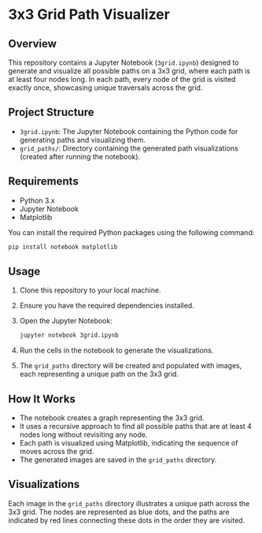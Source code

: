 # 3x3 Grid Path Visualizer

## Overview

This repository contains a Jupyter Notebook (`3grid.ipynb`) designed to generate and visualize all possible paths on a 3x3 grid, where each path is at least four nodes long. In each path, every node of the grid is visited exactly once, showcasing unique traversals across the grid.

## Project Structure

- `3grid.ipynb`: The Jupyter Notebook containing the Python code for generating paths and visualizing them.
- `grid_paths/`: Directory containing the generated path visualizations (created after running the notebook).

## Requirements

- Python 3.x
- Jupyter Notebook
- Matplotlib

You can install the required Python packages using the following command:

```bash
pip install notebook matplotlib
```

## Usage

1. Clone this repository to your local machine.
2. Ensure you have the required dependencies installed.
3. Open the Jupyter Notebook:

   ```bash
   jupyter notebook 3grid.ipynb
   ```

4. Run the cells in the notebook to generate the visualizations.
5. The `grid_paths` directory will be created and populated with images, each representing a unique path on the 3x3 grid.

## How It Works

- The notebook creates a graph representing the 3x3 grid.
- It uses a recursive approach to find all possible paths that are at least 4 nodes long without revisiting any node.
- Each path is visualized using Matplotlib, indicating the sequence of moves across the grid.
- The generated images are saved in the `grid_paths` directory.

## Visualizations

Each image in the `grid_paths` directory illustrates a unique path across the 3x3 grid. The nodes are represented as blue dots, and the paths are indicated by red lines connecting these dots in the order they are visited.
